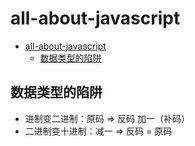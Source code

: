 # all-about-javascript

- [all-about-javascript](#all-about-javascript)
  - [数据类型的陷阱](#数据类型的陷阱)

## 数据类型的陷阱  

- 进制变二进制：原码 => 反码 加一（补码）
- 二进制变十进制：减一 => 反码 = 原码

